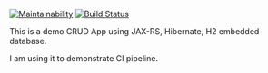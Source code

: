 [![Maintainability](https://api.codeclimate.com/v1/badges/95e03e72705156878d22/maintainability)](https://codeclimate.com/github/mohit-vora/JavaHibernateH2CRUDApp/maintainability)  [![Build Status](https://travis-ci.org/mohit-vora/JavaHibernateH2CRUDApp.svg?branch=master)](https://travis-ci.org/mohit-vora/JavaHibernateH2CRUDApp)

This is a demo CRUD App using JAX-RS, Hibernate, H2 embedded database.

I am using it to demonstrate CI pipeline.